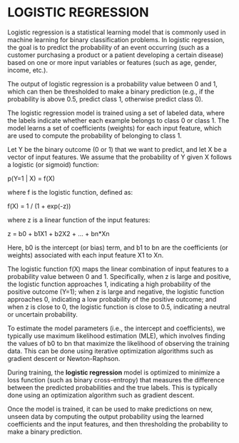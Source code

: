 # LOGISTIC REGRESSION
Logistic regression is a statistical learning model that is commonly used in machine learning for binary classification problems. In logistic regression, the goal is to predict the probability of an event occurring (such as a customer purchasing a product or a patient developing a certain disease) based on one or more input variables or features (such as age, gender, income, etc.).

The output of logistic regression is a probability value between 0 and 1, which can then be thresholded to make a binary prediction (e.g., if the probability is above 0.5, predict class 1, otherwise predict class 0).

The logistic regression model is trained using a set of labeled data, where the labels indicate whether each example belongs to class 0 or class 1. The model learns a set of coefficients (weights) for each input feature, which are used to compute the probability of belonging to class 1.

Let Y be the binary outcome (0 or 1) that we want to predict, and let X be a vector of input features. We assume that the probability of Y given X follows a logistic (or sigmoid) function:

p(Y=1 | X) = f(X)

where f is the logistic function, defined as:

f(X) = 1 / (1 + exp(-z))

where z is a linear function of the input features:

z = b0 + b1X1 + b2X2 + ... + bn*Xn

Here, b0 is the intercept (or bias) term, and b1 to bn are the coefficients (or weights) associated with each input feature X1 to Xn.

The logistic function f(X) maps the linear combination of input features to a probability value between 0 and 1. Specifically, when z is large and positive, the logistic function approaches 1, indicating a high probability of the positive outcome (Y=1); when z is large and negative, the logistic function approaches 0, indicating a low probability of the positive outcome; and when z is close to 0, the logistic function is close to 0.5, indicating a neutral or uncertain probability.

To estimate the model parameters (i.e., the intercept and coefficients), we typically use maximum likelihood estimation (MLE), which involves finding the values of b0 to bn that maximize the likelihood of observing the training data. This can be done using iterative optimization algorithms such as gradient descent or Newton-Raphson.

During training, the **logistic regression** model is optimized to minimize a loss function (such as binary cross-entropy) that measures the difference between the predicted probabilities and the true labels. This is typically done using an optimization algorithm such as gradient descent.

Once the model is trained, it can be used to make predictions on new, unseen data by computing the output probability using the learned coefficients and the input features, and then thresholding the probability to make a binary prediction.
